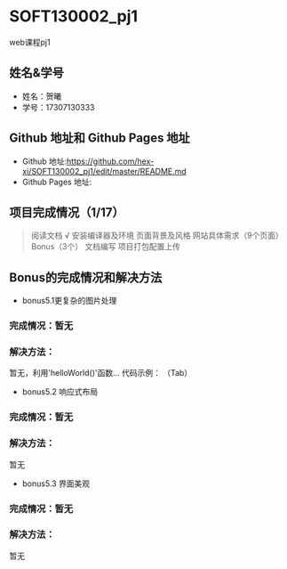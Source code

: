 # SOFT130002_pj1
web课程pj1

## 姓名&学号
* 姓名：贺曦 
* 学号：17307130333  

## Github 地址和 Github Pages 地址
* Github 地址:<https://github.com/hex-xi/SOFT130002_pj1/edit/master/README.md>
* Github Pages 地址:

## 项⽬完成情况（1/17）
> 阅读文档 √
> 安装编译器及环境
> 页面背景及风格
> ⽹站具体需求（9个页面）
> Bonus（3个）
> 文档编写
> 项目打包配置上传

## Bonus的完成情况和解决⽅法
* bonus5.1更复杂的图⽚处理
### 完成情况：暂无
### 解决方法：
暂无，利用'helloWorld()'函数...
代码示例：
  （Tab）

* bonus5.2 响应式布局
### 完成情况：暂无
### 解决方法：
暂无

* bonus5.3 界⾯美观
### 完成情况：暂无
### 解决方法：
暂无



